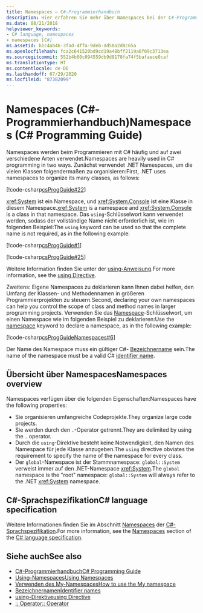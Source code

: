 ```yaml
---
title: Namespaces – C#-Programmierhandbuch
description: Hier erfahren Sie mehr über Namespaces bei der C#-Programmierung. Zudem finden Sie eine Übersicht der Namespaceeigenschaften und zusätzliche Ressourcen.
ms.date: 08/21/2018
helpviewer_keywords:
- C# language, namespaces
- namespaces [C#]
ms.assetid: b1c4ab46-3fad-4ffa-9deb-dd50a2d8c65a
ms.openlocfilehash: fca2c641520bd9cd19a48bff2119a6f09c3713ea
ms.sourcegitcommit: 552b4b60c094559db9d8178fa74f5bafaece0caf
ms.translationtype: HT
ms.contentlocale: de-DE
ms.lasthandoff: 07/29/2020
ms.locfileid: "87382099"
---
```

# <a name="namespaces-c-programming-guide"></a><span data-ttu-id="c785d-104">Namespaces (C#-Programmierhandbuch)</span><span class="sxs-lookup"><span data-stu-id="c785d-104">Namespaces (C# Programming Guide)</span></span>

<span data-ttu-id="c785d-105">Namespaces werden beim Programmieren mit C# häufig und auf zwei verschiedene Arten verwendet.</span><span class="sxs-lookup"><span data-stu-id="c785d-105">Namespaces are heavily used in C# programming in two ways.</span></span> <span data-ttu-id="c785d-106">Zunächst verwendet .NET Namespaces, um die vielen Klassen folgendermaßen zu organisieren:</span><span class="sxs-lookup"><span data-stu-id="c785d-106">First, .NET uses namespaces to organize its many classes, as follows:</span></span>  

[!code-csharp[csProgGuide#22](~/samples/snippets/csharp/VS_Snippets_VBCSharp/csProgGuide/CS/progGuide.cs#22)]

<span data-ttu-id="c785d-107"><xref:System> ist ein Namespace, und <xref:System.Console> ist eine Klasse in diesem Namespace.</span><span class="sxs-lookup"><span data-stu-id="c785d-107"><xref:System> is a namespace and <xref:System.Console> is a class in that namespace.</span></span> <span data-ttu-id="c785d-108">Das `using`-Schlüsselwort kann verwendet werden, sodass der vollständige Name nicht erforderlich ist, wie im folgenden Beispiel:</span><span class="sxs-lookup"><span data-stu-id="c785d-108">The `using` keyword can be used so that the complete name is not required, as in the following example:</span></span>

[!code-csharp[csProgGuide#1](~/samples/snippets/csharp/VS_Snippets_VBCSharp/csProgGuide/CS/using.cs#1)]

[!code-csharp[csProgGuide#25](~/samples/snippets/csharp/VS_Snippets_VBCSharp/csProgGuide/CS/progGuide.cs#25)]

<span data-ttu-id="c785d-109">Weitere Information finden Sie unter der [using-Anweisung](../../language-reference/keywords/using-directive.md).</span><span class="sxs-lookup"><span data-stu-id="c785d-109">For more information, see the [using Directive](../../language-reference/keywords/using-directive.md).</span></span>

<span data-ttu-id="c785d-110">Zweitens: Eigene Namespaces zu deklarieren kann Ihnen dabei helfen, den Umfang der Klassen- und Methodennamen in größeren Programmierprojekten zu steuern.</span><span class="sxs-lookup"><span data-stu-id="c785d-110">Second, declaring your own namespaces can help you control the scope of class and method names in larger programming projects.</span></span> <span data-ttu-id="c785d-111">Verwenden Sie das [Namespace](../../language-reference/keywords/namespace.md)-Schlüsselwort, um einen Namespace wie im folgenden Beispiel zu deklarieren:</span><span class="sxs-lookup"><span data-stu-id="c785d-111">Use the [namespace](../../language-reference/keywords/namespace.md) keyword to declare a namespace, as in the following example:</span></span>

[!code-csharp[csProgGuideNamespaces#6](~/samples/snippets/csharp/VS_Snippets_VBCSharp/csProgGuideNamespaces/CS/Namespaces.cs#6)]

<span data-ttu-id="c785d-112">Der Name des Namespace muss ein gültiger C#- [Bezeichnername](../inside-a-program/identifier-names.md) sein.</span><span class="sxs-lookup"><span data-stu-id="c785d-112">The name of the namespace must be a valid C# [identifier name](../inside-a-program/identifier-names.md).</span></span>

## <a name="namespaces-overview"></a><span data-ttu-id="c785d-113">Übersicht über Namespaces</span><span class="sxs-lookup"><span data-stu-id="c785d-113">Namespaces overview</span></span>

<span data-ttu-id="c785d-114">Namespaces verfügen über die folgenden Eigenschaften:</span><span class="sxs-lookup"><span data-stu-id="c785d-114">Namespaces have the following properties:</span></span>

- <span data-ttu-id="c785d-115">Sie organisieren umfangreiche Codeprojekte.</span><span class="sxs-lookup"><span data-stu-id="c785d-115">They organize large code projects.</span></span>
- <span data-ttu-id="c785d-116">Sie werden durch den `.`-Operator getrennt.</span><span class="sxs-lookup"><span data-stu-id="c785d-116">They are delimited by using the `.` operator.</span></span>
- <span data-ttu-id="c785d-117">Durch die `using`-Direktive besteht keine Notwendigkeit, den Namen des Namespace für jede Klasse anzugeben.</span><span class="sxs-lookup"><span data-stu-id="c785d-117">The `using` directive obviates the requirement to specify the name of the namespace for every class.</span></span>
- <span data-ttu-id="c785d-118">Der `global`-Namespace ist der Stammnamespace: `global::System` verweist immer auf den .NET-Namespace <xref:System>.</span><span class="sxs-lookup"><span data-stu-id="c785d-118">The `global` namespace is the "root" namespace: `global::System` will always refer to the .NET <xref:System> namespace.</span></span>

## <a name="c-language-specification"></a><span data-ttu-id="c785d-119">C#-Sprachspezifikation</span><span class="sxs-lookup"><span data-stu-id="c785d-119">C# language specification</span></span>

<span data-ttu-id="c785d-120">Weitere Informationen finden Sie im Abschnitt [Namespaces](~/_csharplang/spec/namespaces.md) der [C#-Sprachspezifikation](~/_csharplang/spec/introduction.md).</span><span class="sxs-lookup"><span data-stu-id="c785d-120">For more information, see the [Namespaces](~/_csharplang/spec/namespaces.md) section of the [C# language specification](~/_csharplang/spec/introduction.md).</span></span>

## <a name="see-also"></a><span data-ttu-id="c785d-121">Siehe auch</span><span class="sxs-lookup"><span data-stu-id="c785d-121">See also</span></span>

- [<span data-ttu-id="c785d-122">C#-Programmierhandbuch</span><span class="sxs-lookup"><span data-stu-id="c785d-122">C# Programming Guide</span></span>](../index.md)
- [<span data-ttu-id="c785d-123">Using-Namespaces</span><span class="sxs-lookup"><span data-stu-id="c785d-123">Using Namespaces</span></span>](using-namespaces.md)
- [<span data-ttu-id="c785d-124">Verwenden des My-Namespaces</span><span class="sxs-lookup"><span data-stu-id="c785d-124">How to use the My namespace</span></span>](how-to-use-the-my-namespace.md)
- [<span data-ttu-id="c785d-125">Bezeichnernamen</span><span class="sxs-lookup"><span data-stu-id="c785d-125">Identifier names</span></span>](../inside-a-program/identifier-names.md)
- [<span data-ttu-id="c785d-126">using-Direktive</span><span class="sxs-lookup"><span data-stu-id="c785d-126">using Directive</span></span>](../../language-reference/keywords/using-directive.md)
- [<span data-ttu-id="c785d-127">:: Operator</span><span class="sxs-lookup"><span data-stu-id="c785d-127">:: Operator</span></span>](../../language-reference/operators/namespace-alias-qualifier.md)

